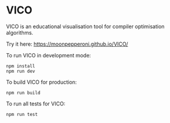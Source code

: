 # VICO

VICO is an educational visualisation tool for compiler optimisation algorithms.

Try it here: https://moonpepperoni.github.io/VICO/

To run VICO in development mode:
```aiignore
npm install
npm run dev
```

To build VICO for production:
```aiignore
npm run build
```

To run all tests for VICO:
```aiignore
npm run test
```
